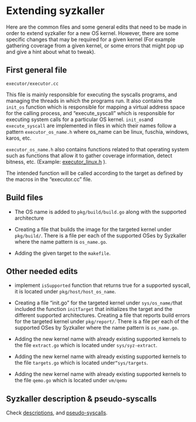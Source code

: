 # Extending syzkaller

Here are the common files and some general edits that need to be made in order to extend syzkaller for a new OS kernel. However, there are some specific changes that may be required for a given kernel (For example gathering coverage from a given kernel, or some errors that might pop up and give a hint about what to tweak).

## First general file

`executor/executor.cc`

This file is mainly responsible for executing the syscalls programs, and managing the threads in which the programs run. It also contains the `init_os` function which is responsible for mapping a virtual address space for the calling process, and “execute_syscall” which is responsible for executing system calls for a particular OS kernel. `init_os`and `execute_syscall` are implemented in files in which their names follow a pattern `executor_os_name.h` where os_name can be linux, fuschia, windows, karos, etc. 

`executor_os_name.h` also contains functions related to that operating system such as functions that allow it to gather coverage information, detect bitness, etc. (Example: [executor_linux.h](/executor/executor_linux.h) ).

The intended function will be called according to the target as defined by the macros in the “executor.cc” file.

## Build files

- The OS name is added to `pkg/build/build.go` along with the supported architecture
- Creating a file that builds the image for the targeted kernel under `pkg/build/`. There is a file per each of the supported OSes by Syzkaller where the name pattern is `os_name.go`.

- Adding the given target to the `makefile`.

## Other needed edits

- implement `isSupported` function that returns true for a supported syscall, it is located under `pkg/host/host_os_name`.

- Creating a file “init.go” for the targeted kernel under `sys/os_name/`that included the function `initTarget` that initializes the target and the different supported architectures.
Creating a file that reports build errors  for the targeted kernel under `pkg/report/`. There is a file per each of the supported OSes by Syzkaller where the name pattern is `os_name.go`.


- Adding the new kernel name with already existing supported kernels to the file `extract.go` which is located under `sys/syz-extract`.

- Adding the new kernel name with already existing supported kernels to the file `targets.go` which is located under`“sys/targets`.

- Adding the new kernel name with already existing supported kernels to the file `qemo.go` which is located under `vm/qemu`

## Syzkaller description & pseudo-syscalls

Check [descriptions](/docs/syscall_descriptions.md), and [pseudo-syscalls](docs/pseudo_syscalls.md).